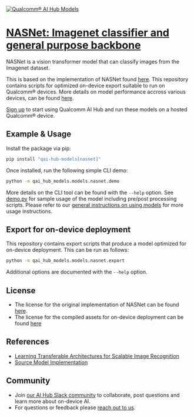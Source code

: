 [![Qualcomm® AI Hub Models](https://qaihub-public-assets.s3.us-west-2.amazonaws.com/qai-hub-models/quic-logo.jpg)](../../README.md)


# [NASNet: Imagenet classifier and general purpose backbone](https://aihub.qualcomm.com/models/nasnet)

NASNet is a vision transformer model that can classify images from the Imagenet dataset.

This is based on the implementation of NASNet found [here](https://github.com/huggingface/pytorch-image-models/tree/main). This repository contains scripts for optimized on-device
export suitable to run on Qualcomm® devices. More details on model performance
accross various devices, can be found [here](https://aihub.qualcomm.com/models/nasnet).

[Sign up](https://myaccount.qualcomm.com/signup) to start using Qualcomm AI Hub and run these models on a hosted Qualcomm® device.




## Example & Usage

Install the package via pip:
```bash
pip install "qai-hub-models[nasnet]"
```


Once installed, run the following simple CLI demo:

```bash
python -m qai_hub_models.models.nasnet.demo
```
More details on the CLI tool can be found with the `--help` option. See
[demo.py](demo.py) for sample usage of the model including pre/post processing
scripts. Please refer to our [general instructions on using
models](../../../#getting-started) for more usage instructions.

## Export for on-device deployment

This repository contains export scripts that produce a model optimized for
on-device deployment. This can be run as follows:

```bash
python -m qai_hub_models.models.nasnet.export
```
Additional options are documented with the `--help` option.


## License
* The license for the original implementation of NASNet can be found
  [here](https://github.com/huggingface/pytorch-image-models?tab=Apache-2.0-1-ov-file).
* The license for the compiled assets for on-device deployment can be found [here](https://qaihub-public-assets.s3.us-west-2.amazonaws.com/qai-hub-models/Qualcomm+AI+Hub+Proprietary+License.pdf)


## References
* [Learning Transferable Architectures for Scalable Image Recognition](https://arxiv.org/abs/1707.07012)
* [Source Model Implementation](https://github.com/huggingface/pytorch-image-models/tree/main)



## Community
* Join [our AI Hub Slack community](https://aihub.qualcomm.com/community/slack) to collaborate, post questions and learn more about on-device AI.
* For questions or feedback please [reach out to us](mailto:ai-hub-support@qti.qualcomm.com).

